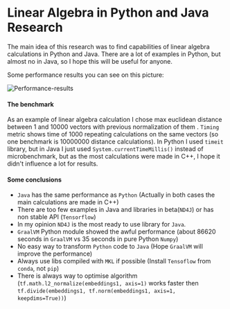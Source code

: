 # Linear Algebra in Python and Java Research

The main idea of this research was to find capabilities of linear algebra calculations in Python and Java.
There are a lot of examples in Python, but almost no in Java, so I hope this will be useful for anyone.

Some performance results you can see on this picture:

![Performance-results](https://user-images.githubusercontent.com/3736126/91655938-3fe65680-eabd-11ea-9afc-efa43e9e6ee8.png)

#### The benchmark
As an example of linear algebra calculation I chose max euclidean distance between 1 and 10000 vectors with previous normalization of them
. `Timing` metric shows time of 1000 repeating calculations on the same vectors (so one benchmark is 10000000 distance calculations). 
In Python I used `timeit` library, but in Java I just used `System.currentTimeMillis()` instead of microbenchmark, but as the most
 calculations were made in C++, I hope it didn't influence a lot for results.


#### Some conclusions

* `Java` has the same performance as `Python` (Actually in both cases the main calculations are made in C++)
* There are too few examples in Java and libraries in beta(`ND4J`) or has non stable API (`Tensorflow`)
* In my opinion `ND4J` is the most ready to use library for `Java`.
* `GraalVM` Python module showed the awful performance (about 86620 seconds in `GraalVM` vs 35 seconds in pure Python `Numpy`)
* No easy way to transform `Python` code to `Java` (Hope `GraalVM` will improve the performance)
* Always use libs compiled with `MKL` if possible (Install `Tensoflow` from `conda`, not `pip`)
* There is always way to optimise algorithm (`tf.math.l2_normalize(embeddings1, axis=1)` works faster then `tf.divide(embeddings1, tf.norm(embeddings1, axis=1, keepdims=True))`)
